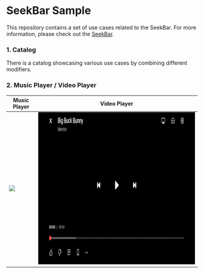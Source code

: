 # SeekBar Sample

This repository contains a set of use cases related to the SeekBar. For more information, please check out the [SeekBar](https://github.com/kim-minseong/SeekBar).

### 1. Catalog
There is a catalog showcasing various use cases by combining different modifiers.

### 2. Music Player / Video Player

| Music Player | Video Player |
| ------------ | ------------ |
| <img src="SeekBarSample/Resources/apple-music.gif"> |  <img src="SeekBarSample/Resources/youtube.gif" height="400">

